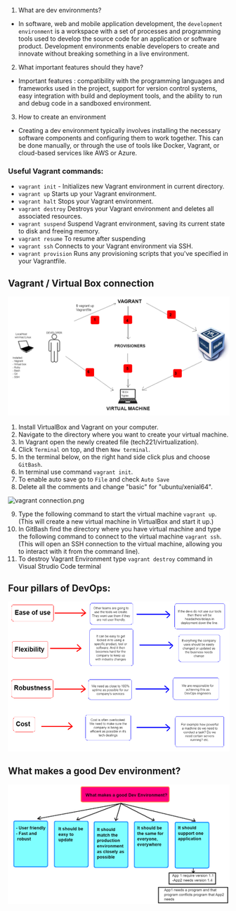 1. What are dev environments?

- In software, web and mobile application development, 
the `development environment` is a workspace with a set 
of processes and programming tools used to develop the 
source code for an application or software product. 
Development environments enable developers to create 
and innovate without breaking something in a live environment.

2. What important features should they have?
 - Important features : compatibility with the 
programming languages and frameworks used in 
the project, support for version control systems, 
easy integration with build and deployment tools, 
and the ability to run and debug code in a 
sandboxed environment.

3. How to create an environment 
- Creating a dev environment typically involves 
installing the necessary software components and 
configuring them to work together. This can be done 
manually, or through the use of tools like Docker, 
Vagrant, or cloud-based services like AWS or Azure.

### Useful Vagrant commands:

- `vagrant init` - Initializes new Vagrant environment in current directory.
- `vagrant up` Starts up your Vagrant environment.
- `vagrant halt` Stops your Vagrant environment.
- `vagrant destroy` Destroys your Vagrant environment and deletes all associated resources.
- `vagrant suspend` Suspend Vagrant environment, saving its current state to disk and freeing memory.
- `vagrant resume` To resume after suspending
- `vagrant ssh` Connects to your Vagrant environment via SSH.
- `vagrant provision` Runs any provisioning scripts that you've specified in your Vagrantfile.

Vagrant / Virtual Box connection
-
![Vagrant_VirtualBox.png](vagrant_virtual_box.png)

1. Install VirtualBox and Vagrant on your computer.
2. Navigate to the directory where you want to create your virtual machine.
3. In Vagrant open the newly created file (tech221/virtualization).
4. Click `Terminal` on top, and then `New terminal`.
5. In the terminal below, on the right hand side click plus and choose `GitBash`.
6. In terminal use command `vagrant init`.
7. To enable auto save go to `File` and check `Auto Save`
8. Delete all the comments and change "basic" for "ubuntu/xenial64".

![vagrant connection.png](vagrant%20connection.png)

9. Type the following command to start the virtual machine `vagrant up`. (This will create a new virtual machine in VirtualBox and start it up.)
10. In GitBash find the directory where you have 
virtual machine and type the following command to connect to the virtual machine `vagrant ssh`.
  (This will open an SSH connection to the virtual machine, allowing you to interact with it from the command line).
11. To destroy Vagrant Environment type `vagrant destroy` command in Visual Strudio Code terminal

Four pillars of DevOps:
-
![four_pillars.png](four_pillars.png)

What makes a good Dev environment?
-
![good_dev_env.png](good_dev_env.png)








